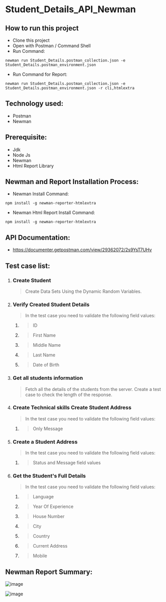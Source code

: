 # Student_Details_API_Newman

## How to run this project
- Clone this project
- Open with Postman / Command Shell
- Run Command:  
```console 
newman run Student_Details.postman_collection.json -e Student_Details.postman_environment.json
```
- Run Command for Report: 
```console 
newman run Student_Details.postman_collection.json -e Student_Details.postman_environment.json -r cli,htmlextra
```

## Technology used:
- Postman
- Newman

## Prerequisite:
- Jdk
- Node Js
- Newman
- Html Report Library

## Newman and Report Installation Process:
- Newman Install Command:
```console
npm install -g newman-reporter-htmlextra
```
- Newman Html Report Install Command:
```console
npm install -g newman-reporter-htmlextra
```

## API Documentation:
- https://documenter.getpostman.com/view/29362072/2s9YsT7UHv

## Test case list:
1. ### Create Student
	> Create Data Sets Using the Dynamic Random Variables.

2. ### Verify Created Student Details
	> In the test case you need to validate the following field values:
 	1. > ID
 	2. > First Name
 	3. > Middle Name
 	4. > Last Name
	4. > Date of Birth

3. ### Get all students information
	> Fetch all the details of the students from the server.
	> Create a test case to check the length of the response.

5. ### Create Technical skills Create Student Address
	> In the test case you need to validate the following field values:
	1. > Only Message

6. ### Create a Student Address
	> In the test case you need to validate the following field values:
	1. > Status and Message field values

7. ### Get the Student's Full Details
	> In the test case you need to validate the following field values:
	1. > Language
	2. > Year Of Experience
	3. > House Number
	4. > City
	5. > Country
	6. > Current Address
	7. > Mobile


## Newman Report Summary:
![image](https://github.com/amitsaha007/TheTestingWorld-API-Testing-Project/assets/74258760/91bcdcff-ba0e-492e-ad26-0225e4dd68c4)

![image](https://github.com/amitsaha007/TheTestingWorld-API-Testing-Project/assets/74258760/efd34423-da3b-410c-aa71-99d19003d35a)



